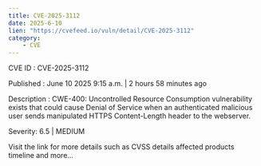 ```yaml
---
title: CVE-2025-3112
date: 2025-6-10
lien: "https://cvefeed.io/vuln/detail/CVE-2025-3112"
category:
    - CVE
---
```


CVE ID : CVE-2025-3112

Published :  June 10
2025
9:15 a.m. | 2 hours
58 minutes ago

Description : CWE-400: Uncontrolled Resource Consumption vulnerability exists that could cause Denial of Service when an
authenticated malicious user sends manipulated HTTPS Content-Length header to the webserver.

Severity: 6.5 | MEDIUM

Visit the link for more details
such as CVSS details
affected products
timeline
and more...
